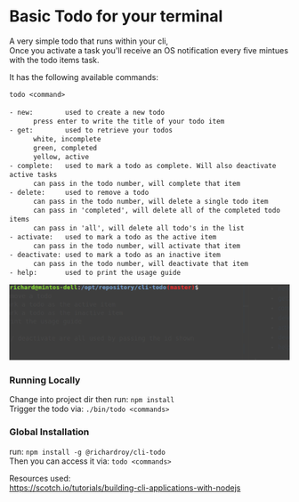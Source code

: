 # Basic Todo for your terminal
A very simple todo that runs within your cli,   
Once you activate a task you'll receive an OS notification every five mintues with the todo items task.

It has the following available commands:

    todo <command>

    - new:        used to create a new todo
          press enter to write the title of your todo item
    - get:        used to retrieve your todos
          white, incomplete
          green, completed
          yellow, active
    - complete:   used to mark a todo as complete. Will also deactivate active tasks
          can pass in the todo number, will complete that item
    - delete:     used to remove a todo
          can pass in the todo number, will delete a single todo item
          can pass in 'completed', will delete all of the completed todo items
          can pass in 'all', will delete all todo's in the list
    - activate:   used to mark a todo as the active item
          can pass in the todo number, will activate that item
    - deactivate: used to mark a todo as an inactive item
          can pass in the todo number, will deactivate that item
    - help:       used to print the usage guide

![Example of complete and delete](./examples/cli-todo.gif)

### Running Locally
Change into project dir then run: `npm install`  
Trigger the todo via: `./bin/todo <commands>`

### Global Installation
run: `npm install -g @richardroy/cli-todo`  
Then you can access it via: `todo <commands>`

Resources used:  
https://scotch.io/tutorials/building-cli-applications-with-nodejs
